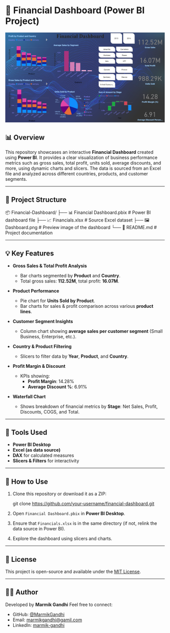 # 💼 Financial Dashboard (Power BI Project)

![Dashboard Preview](Dashboard.png)

## 📊 Overview

This repository showcases an interactive **Financial Dashboard** created using **Power BI**. It provides a clear visualization of business performance metrics such as gross sales, total profit, units sold, average discounts, and more, using dynamic charts and slicers. The data is sourced from an Excel file and analyzed across different countries, products, and customer segments.

---

## 📁 Project Structure

📦 Financial-Dashboard/
├── 📊 Financial Dashboard.pbix      # Power BI dashboard file
├── 📈 Financials.xlsx               # Source Excel dataset
├── 🖼️ Dashboard.png                  # Preview image of the dashboard
└── 📄 README.md                      # Project documentation

---

## 💡 Key Features

- **Gross Sales & Total Profit Analysis**
  - Bar charts segmented by **Product** and **Country**.
  - Total gross sales: **112.52M**, total profit: **16.07M**.

- **Product Performance**
  - Pie chart for **Units Sold by Product**.
  - Bar charts for sales & profit comparison across various **product lines**.

- **Customer Segment Insights**
  - Column chart showing **average sales per customer segment** (Small Business, Enterprise, etc.).

- **Country & Product Filtering**
  - Slicers to filter data by **Year**, **Product**, and **Country**.

- **Profit Margin & Discount**
  - KPIs showing:
    - **Profit Margin**: 14.28%
    - **Average Discount %**: 6.91%

- **Waterfall Chart**
  - Shows breakdown of financial metrics by **Stage**: Net Sales, Profit, Discounts, COGS, and Total.

---

## 🧰 Tools Used

- **Power BI Desktop**
- **Excel (as data source)**
- **DAX** for calculated measures
- **Slicers & Filters** for interactivity

---

## 🚀 How to Use

1. Clone this repository or download it as a ZIP:

   git clone https://github.com/your-username/financial-dashboard.git

2. Open `Financial Dashboard.pbix` in **Power BI Desktop**.

3. Ensure that `Financials.xlsx` is in the same directory (if not, relink the data source in Power BI).

4. Explore the dashboard using slicers and charts.

---

## 📝 License

This project is open-source and available under the [MIT License](LICENSE).

---

## 🙋‍♀️ Author

Developed by **Marmik Gandhi** Feel free to connect:  
- GitHub: [@MarmikGandhi](https://github.com/MarmikGandhi)
- Email: [marmikgandhi@gamil.com](mailto:marmikgandhi@gamil.com)
- LinkedIn: [marmik-gandhi](https://www.linkedin.com/in/marmik-gandhi-006a55323/)

